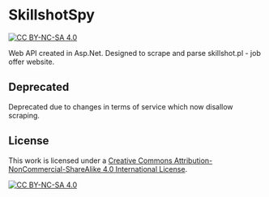 # SkillshotSpy
[![CC BY-NC-SA 4.0][cc-by-nc-sa-shield]][cc-by-nc-sa]

Web API created in Asp.Net. Designed to scrape and parse skillshot.pl - job offer website.

## Deprecated
Deprecated due to changes in terms of service which now disallow scraping.

## License
This work is licensed under a
[Creative Commons Attribution-NonCommercial-ShareAlike 4.0 International License][cc-by-nc-sa].

[![CC BY-NC-SA 4.0][cc-by-nc-sa-image]][cc-by-nc-sa]

[cc-by-nc-sa]: http://creativecommons.org/licenses/by-nc-sa/4.0/
[cc-by-nc-sa-image]: https://licensebuttons.net/l/by-nc-sa/4.0/88x31.png
[cc-by-nc-sa-shield]: https://img.shields.io/badge/License-CC%20BY--NC--SA%204.0-lightgrey.svg
